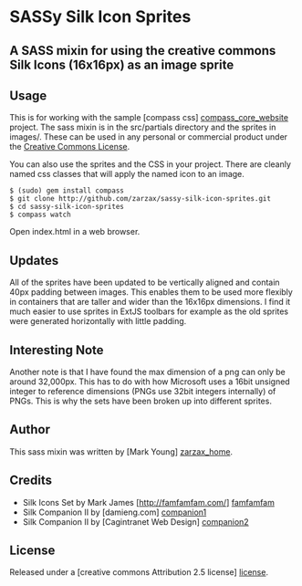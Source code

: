 # SASSy Silk Icon Sprites 
## A SASS mixin for using the creative commons Silk Icons (16x16px) as an image sprite 

## Usage
This is for working with the sample [compass css] [compass_core_website] project.  The sass mixin is in the src/partials directory and the sprites in images/.  These can be used in any personal or commercial product under the [Creative Commons License][license].

You can also use the sprites and the CSS in your project.  There are cleanly named css classes that will apply the named icon to an image.

    $ (sudo) gem install compass
    $ git clone http://github.com/zarzax/sassy-silk-icon-sprites.git
    $ cd sassy-silk-icon-sprites
    $ compass watch
  
Open index.html in a web browser.

## Updates
All of the sprites have been updated to be vertically aligned and contain 40px padding between images.  This enables them to be used more flexibly in containers that are taller and wider than the 16x16px dimensions.  I find it much easier to use sprites in ExtJS toolbars for example as the old sprites were generated horizontally with little padding.

## Interesting Note
Another note is that I have found the max dimension of a png can only be around 32,000px.  This has to do with how Microsoft uses a 16bit unsigned integer to reference dimensions (PNGs use 32bit integers internally) of PNGs.  This is why the sets have been broken up into different sprites.

## Author
This sass mixin was written by [Mark Young] [zarzax_home].

## Credits
 - Silk Icons Set by Mark James  [http://famfamfam.com/] [famfamfam]
 - Silk Companion II by [damieng.com] [companion1]
 - Silk Companion II by [Cagintranet Web Design] [companion2]

## License
Released under a [creative commons Attribution 2.5 license] [license].

[compass_core_website]: http://github.com/chriseppstein/compass/tree/master/frameworks/compass
[license]: http://creativecommons.org/licenses/by/2.5/
[zarzax_home]: http://www.zarzax.com
[famfamfam]: http://famfamfam.com/
[companion1]: http://damieng.com/creative/icons/silk-companion-1-icons
[companion2]: http://www.cagintranet.com/archive/download-famfamfam-silk-companion-2-icon-pack/